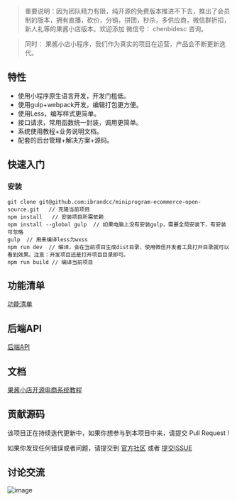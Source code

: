 > 重要说明：因为团队精力有限，纯开源的免费版本推进不下去，推出了会员制的版本，拥有直播，砍价，分销，拼团，秒杀，多供应商，微信群折扣，新人礼等的果酱小店版本。欢迎添加 微信号： chenbidesc 咨询。

> 同时： 果酱小店小程序，我们作为真实的项目在运营，产品会不断更新迭代。

## 特性
- 使用小程序原生语言开发，开发门槛低。
- 使用gulp+webpack开发，编辑打包更方便。
- 使用Less，编写样式更简单。
- 接口请求，常用函数统一封装，调用更简单。
- 系统使用教程+业务说明文档。
- 配套的后台管理+解决方案+源码。


## 快速入门

### 安装

```
git clone git@github.com:ibrandcc/miniprogram-ecommerce-open-source.git   // 克隆当前项目
npm install   // 安装项目所需依赖
npm install --global gulp  // 如果电脑上没有安装gulp，需要全局安装下，有安装可忽略
gulp  // 用来编译less为wxss
npm run dev  // 编译，会在当前项目生成dist目录，使用微信开发者工具打开目录就可以看到效果。注意：开发项目还是打开项目目录即可。
npm run build // 编译当前项目

```


## 功能清单
[功能清单](https://iyoyo.oss-cn-hangzhou.aliyuncs.com/post/iBrand%20%E5%BC%80%E6%BA%90%E7%94%B5%E5%95%86.png)

## 后端API
[后端API](https://github.com/ibrandcc/ecommerce-open-api)

## 文档
[果酱小店开源电商系统教程](https://www.ibrand.cc/open/article?course_id=7&chapter_id=21&article_id=22)


## 贡献源码
该项目正在持续迭代更新中，如果你想参与到本项目中来，请提交 Pull Request !

如果你发现任何错误或者问题，请提交到 [官方社区](https://www.ibrand.cc/open/discuss) 或者 [提交ISSUE](https://github.com/ibrandcc/miniprogram-ecommerce-open-source/issues)

## 讨论交流
![image](https://iyoyo.oss-cn-hangzhou.aliyuncs.com/post/qrcodenew.jpg)
